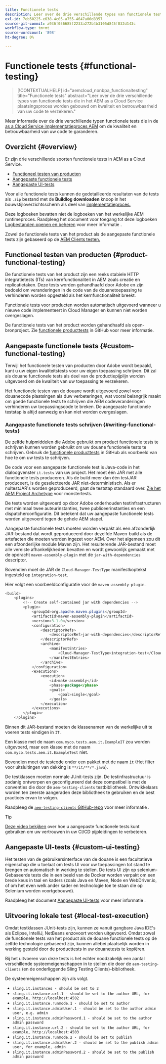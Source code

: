 ```yaml
---
title: Functionele tests
description: Leer over de drie verschillende types van functionele tests die in het AEM as a Cloud Service plaatsingsproces worden gebouwd om kwaliteit en betrouwbaarheid van uw code te verzekeren.
exl-id: 7eb50225-e638-4c05-a755-4647a00d8357
source-git-commit: a936f056685f2233a272b4b3105d845f832d143c
workflow-type: tm+mt
source-wordcount: '898'
ht-degree: 0%

---
```



# Functionele tests {#functional-testing}

>[!CONTEXTUALHELP]
>id="aemcloud_nonbpa_functionaltesting"
>title="Functionele tests"
>abstract="Leer over de drie verschillende types van functionele tests die in het AEM as a Cloud Service plaatsingsproces worden gebouwd om kwaliteit en betrouwbaarheid van uw code te verzekeren."

Meer informatie over de drie verschillende typen functionele tests die in de [as a Cloud Service implementatieproces AEM](/help/implementing/cloud-manager/deploy-code.md) om de kwaliteit en betrouwbaarheid van uw code te garanderen.

## Overzicht {#overview}

Er zijn drie verschillende soorten functionele tests in AEM as a Cloud Service.

* [Functioneel testen van producten](#product-functional-testing)
* [Aangepaste functionele tests](#custom-functional-testing)
* [Aangepaste UI-tests](#custom-ui-testing)

Voor alle functionele tests kunnen de gedetailleerde resultaten van de tests als `.zip` bestand met de **Buildlog downloaden** knoop in het bouwstijloverzichtsscherm als deel van [implementatieproces.](/help/implementing/cloud-manager/deploy-code.md)

Deze logboeken bevatten niet de logboeken van het werkelijke AEM runtimeproces. Raadpleeg het document voor toegang tot deze logboeken [Logbestanden openen en beheren](/help/implementing/cloud-manager/manage-logs.md) voor meer informatie .

Zowel de functionele tests van het product als de aangepaste functionele tests zijn gebaseerd op de [AEM Clients testen.](https://github.com/adobe/aem-testing-clients)

## Functioneel testen van producten {#product-functional-testing}

De functionele tests van het product zijn een reeks stabiele HTTP integratietests (ITs) van kernfunctionaliteit in AEM zoals creatie en replicatietaken. Deze tests worden gehandhaafd door Adobe en zijn bedoeld om veranderingen in de code van de douanetoepassing te verhinderen worden opgesteld als het kernfunctionaliteit breekt.

Functionele tests voor producten worden automatisch uitgevoerd wanneer u nieuwe code implementeert in Cloud Manager en kunnen niet worden overgeslagen.

De functionele tests van het product worden gehandhaafd als open-bronproject. Zie [functionele producttests](https://github.com/adobe/aem-test-samples/tree/aem-cloud/smoke) in GitHub voor meer informatie.

## Aangepaste functionele tests {#custom-functional-testing}

Terwijl het functionele testen van producten door Adobe wordt bepaald, kunt u uw eigen kwaliteitstests voor uw eigen toepassing schrijven. Dit zal als douane functionele tests als deel van de productiepijplijn worden uitgevoerd om de kwaliteit van uw toepassing te verzekeren.

Het functionele testen van de douane wordt uitgevoerd zowel voor douanecode plaatsingen als duw verbeteringen, wat vooral belangrijk maakt om goede functionele tests te schrijven die AEM codeveranderingen verhinderen uw toepassingscode te breken. De aangepaste functionele teststap is altijd aanwezig en kan niet worden overgeslagen.

### Aangepaste functionele tests schrijven {#writing-functional-tests}

De zelfde hulpmiddelen die Adobe gebruikt om product functionele tests te schrijven kunnen worden gebruikt om uw douane functionele tests te schrijven. Gebruik de [functionele producttests](https://github.com/adobe/aem-test-samples/tree/aem-cloud/smoke) in GitHub als voorbeeld van hoe te om uw tests te schrijven.

De code voor een aangepaste functionele test is Java-code in het dialoogvenster `it.tests` van uw project. Het moet één JAR met alle functionele tests produceren. Als de build meer dan één testJAR produceert, is de geselecteerde JAR niet-deterministisch. Als er nultestJAR&#39;s worden geproduceerd, gaat de teststap standaard over. [Zie het AEM Project Archetype](https://github.com/adobe/aem-project-archetype/tree/develop/src/main/archetype/it.tests) voor monstertests.

De tests worden uitgevoerd op door Adobe onderhouden testinfrastructuren met minimaal twee auteurinstanties, twee publiceerinstanties en een dispatcherconfiguratie. Dit betekent dat uw aangepaste functionele tests worden uitgevoerd tegen de gehele AEM stapel.

Aangepaste functionele tests moeten worden verpakt als een afzonderlijk JAR-bestand dat wordt geproduceerd door dezelfde Maven-build als de artefacten die moeten worden ingezet voor AEM. Over het algemeen zou dit een afzonderlijke module Maven zijn. Het resulterende JAR-bestand moet alle vereiste afhankelijkheden bevatten en wordt gewoonlijk gemaakt met de opdracht `maven-assembly-plugin` met de `jar-with-dependencies` descriptor.

Bovendien moet de JAR de `Cloud-Manager-TestType` manifestkoptekst ingesteld op `integration-test`.

Hier volgt een voorbeeldconfiguratie voor de `maven-assembly-plugin`.

```java
<build>
    <plugins>
        <!-- Create self-contained jar with dependencies -->
        <plugin>
            <groupId>org.apache.maven.plugins</groupId>
            <artifactId>maven-assembly-plugin</artifactId>
            <version>3.1.0</version>
            <configuration>
                <descriptorRefs>
                    <descriptorRef>jar-with-dependencies</descriptorRef>
                </descriptorRefs>
                <archive>
                    <manifestEntries>
                        <Cloud-Manager-TestType>integration-test</Cloud-Manager-TestType>
                    </manifestEntries>
                </archive>
            </configuration>
            <executions>
                <execution>
                    <id>make-assembly</id>
                    <phase>package</phase>
                    <goals>
                        <goal>single</goal>
                    </goals>
                </execution>
            </executions>
        </plugin>
    </plugins>
```

Binnen dit JAR-bestand moeten de klassenamen van de werkelijke uit te voeren tests eindigen in `IT`.

Een klasse met de naam `com.myco.tests.aem.it.ExampleIT` zou worden uitgevoerd, maar een klasse met de naam `com.myco.tests.aem.it.ExampleTest` niet.

Bovendien moet de testcode onder een pakket met de naam `it` (Het filter voor uitsluitingen van dekking is `**/it/**/*.java`).

De testklassen moeten normale JUnit-tests zijn. De testinfrastructuur is zodanig ontworpen en geconfigureerd dat deze compatibel is met de conventies die door de `aem-testing-clients` testbibliotheek. Ontwikkelaars worden ten zeerste aangeraden deze bibliotheek te gebruiken en de best practices ervan te volgen.

Raadpleeg de [`aem-testing-clients` GitHub-repo](https://github.com/adobe/aem-testing-clients) voor meer informatie .

>[!TIP]
>
>[Deze video bekijken](https://www.youtube.com/watch?v=yJX6r3xRLHU) over hoe u aangepaste functionele tests kunt gebruiken om uw vertrouwen in uw CI/CD pijpleidingen te verbeteren.

## Aangepaste UI-tests {#custom-ui-testing}

Het testen van de gebruikersinterface van de douane is een facultatieve eigenschap die u toelaat om tests UI voor uw toepassingen tot stand te brengen en automatisch in werking te stellen. De tests UI zijn op selenium-Gebaseerde tests die in een beeld van de Docker worden verpakt om een brede keus in taal en kaders (zoals Java en Maven, Node en WebDriver.io, of om het even welk ander kader en technologie toe te staan die op Selenium worden voortgebouwd).

Raadpleeg het document [Aangepaste UI-tests](/help/implementing/cloud-manager/ui-testing.md#custom-ui-testing) voor meer informatie .

## Uitvoering lokale test {#local-test-execution}

Omdat testklassen JUnit-tests zijn, kunnen ze vanuit gangbare Java IDE&#39;s als Eclipse, IntelliJ, NetBeans enzovoort worden uitgevoerd. Omdat zowel de functionele tests van het product als de douane functionele tests op de zelfde technologie gebaseerd zijn, kunnen allebei plaatselijk worden in werking gesteld door de producttests in uw douanetests te kopiëren.

Bij het uitvoeren van deze tests is het echter noodzakelijk een aantal verschillende systeemeigenschappen in te stellen die door de `aem-testing-clients` (en de onderliggende Sling Testing Clients)-bibliotheek.

De systeemeigenschappen zijn als volgt.

* `sling.it.instances - should be set to 2`
* `sling.it.instance.url.1 - should be set to the author URL, for example, http://localhost:4502`
* `sling.it.instance.runmode.1 - should be set to author`
* `sling.it.instance.adminUser.1 - should be set to the author admin user, e.g. admin`
* `sling.it.instance.adminPassword.1 - should be set to the author admin password`
* `sling.it.instance.url.2 - should be set to the author URL, for example, http://localhost:4503`
* `sling.it.instance.runmode.2 - should be set to publish`
* `sling.it.instance.adminUser.2 - should be set to the publish admin user, for example, admin`
* `sling.it.instance.adminPassword.2 - should be set to the publish admin password`
